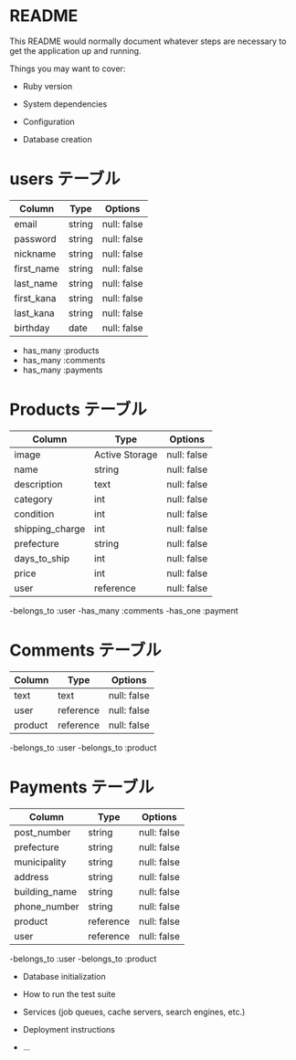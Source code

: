 # README

This README would normally document whatever steps are necessary to get the
application up and running.

Things you may want to cover:

* Ruby version

* System dependencies

* Configuration

* Database creation

# users テーブル
| Column     | Type   | Options     |
| ---------- | ------ | ----------- |
| email      | string | null: false |
| password   | string | null: false |
| nickname   | string | null: false |
| first_name | string | null: false |
| last_name  | string | null: false |
| first_kana | string | null: false |
| last_kana  | string | null: false |
| birthday   | date   | null: false |

- has_many :products
- has_many :comments
- has_many :payments

# Products テーブル
| Column          | Type           | Options     |
| --------------- | -------------- | ----------- |
| image           | Active Storage | null: false |
| name            | string         | null: false |
| description     | text           | null: false |
| category        | int            | null: false |
| condition       | int            | null: false |
| shipping_charge | int            | null: false |
| prefecture      | string         | null: false |
| days_to_ship    | int            | null: false |
| price           | int            | null: false |
| user            | reference      | null: false |

-belongs_to :user
-has_many :comments
-has_one :payment

# Comments テーブル
| Column     | Type      | Options     |
| ---------- | ------    | ----------- |
| text       | text      | null: false |
| user       | reference | null: false |
| product    | reference | null: false |

-belongs_to :user
-belongs_to :product

# Payments テーブル
| Column        | Type      | Options     |
| ------------- | --------- | ----------- |
| post_number   | string    | null: false |
| prefecture    | string    | null: false |
| municipality  | string    | null: false |
| address       | string    | null: false |
| building_name | string    | null: false |
| phone_number  | string    | null: false |
| product       | reference | null: false |
| user          | reference | null: false |

-belongs_to :user
-belongs_to :product

* Database initialization

* How to run the test suite

* Services (job queues, cache servers, search engines, etc.)

* Deployment instructions

* ...
